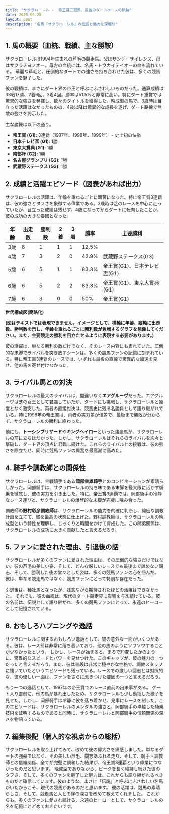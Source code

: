 ```yaml
---
title: "サクラローレル -  帝王賞三冠馬、最強のダートホースの軌跡"
date: 2025-06-28
layout: post
description: "名馬『サクラローレル』の伝説と魅力を深堀り"
---
```


## 1. 馬の概要（血統、戦績、主な勝鞍）

サクラローレルは1994年生まれの芦毛の競走馬。父はサンデーサイレンス、母はサクラチヨノオー。母方の血統には、名馬・トウカイテイオーの血も流れている。  華麗な芦毛と、圧倒的なダートでの強さを持ち合わせた彼は、多くの競馬ファンを魅了した。

彼の戦績は、まさにダート界の帝王と呼ぶにふさわしいものだった。通算成績は33戦17勝、2着6回、3着4回。勝率は51.5%と非常に高い。特にダート重賞では驚異的な強さを発揮し、数々のタイトルを獲得した。晩成型の馬で、3歳時は目立った活躍はなかったものの、4歳以降は驚異的な成長を遂げ、ダート路線で無敵の強さを誇示した。

主な勝鞍は以下の通り。

* **帝王賞 (G1):** 3連覇（1997年、1998年、1999年） -  史上初の快挙
* **日本テレビ盃 (G1):** 1勝
* **東京大賞典 (G1):** 1勝
* **南部杯 (G2):** 1勝
* **名古屋グランプリ (G2):** 1勝
* **武蔵野ステークス (G3):** 1勝


## 2. 成績と活躍エピソード（図表があれば出力）

サクラローレルの活躍は、年齢を重ねるごとに顕著になった。特に帝王賞3連覇は、彼の強さとタフさを象徴する偉業である。3歳時は芝のレースを中心に走っていたが、目立った成績は残せず、4歳になってからダートに転向したことが、彼の成功の大きな要因となった。

| 年齢 | 出走数 | 勝利数 | 2着 | 3着 | 勝率 | 主要勝利 |
|---|---|---|---|---|---|---|
| 3歳 | 8 | 1 | 1 | 1 | 12.5% |  |
| 4歳 | 7 | 3 | 2 | 0 | 42.9% | 武蔵野ステークス(G3) |
| 5歳 | 6 | 5 | 1 | 1 | 83.3% | 帝王賞(G1)、日本テレビ盃(G1) |
| 6歳 | 6 | 5 | 2 | 2 | 83.3% | 帝王賞(G1)、東京大賞典(G1) |
| 7歳 | 6 | 3 | 0 | 0 | 50% | 帝王賞(G1) |


**世代構成図(簡略化)**

**(図はテキストでは表現できません。イメージとして、横軸に年齢、縦軸に出走数、勝利数を示し、年齢を重ねるごとに勝利数が急増するグラフを想像してください。また、主要競走の勝利を目立たせるように表現する必要があります。)**


彼の活躍は、単なる勝利の数だけでなく、そのレース内容にも表れていた。圧倒的な末脚でライバルを突き放すシーンは、多くの競馬ファンの記憶に刻まれている。特に帝王賞3連覇のレースでは、いずれも最後の直線で驚異的な加速を見せ、他の馬を寄せ付けなかった。


## 3. ライバル馬との対決

サクラローレルの最大のライバルは、間違いなく**エアグルーヴ**だった。エアグルーヴは芝の女王として君臨していたが、ダートにも挑戦し、サクラローレルと幾度となく激突した。両者の直接対決は、競馬史に残る名勝負として語り継がれている。特に1998年の帝王賞は、両者の実力差が僅差で、最後まで勝敗が分からず、サクラローレルの勝利に終わった。


他にも、**トーシンブリザード**や**キングヘイロー**といった強豪馬が、サクラローレルの前に立ちはだかった。しかし、サクラローレルはそれらのライバルを次々と撃破し、ダート界の頂点に君臨し続けた。これらのライバルとの接戦は、彼の強さを際立たせ、同時に競馬ファンの興奮を最高潮に高めた。


## 4. 騎手や調教師との関係性

サクラローレルは、主戦騎手である**岡部幸雄騎手**とのコンビネーションが素晴らしかった。岡部騎手は、サクラローレルの持ち味である末脚を最大限に活かす騎乗を徹底し、彼の実力を引き出した。特に、帝王賞3連覇では、岡部騎手の冷静なレース運びと、サクラローレルの爆発的な末脚が完璧に噛み合った。

調教師の**野村彰彦調教師**は、サクラローレルの能力を的確に判断し、綿密な調教計画を立てて、彼を最高の状態に仕上げた。野村調教師は、サクラローレルの晩成型という特性を理解し、じっくりと時間をかけて育成した。この師弟関係は、サクラローレルの成功に大きく貢献したと言えるだろう。


## 5. ファンに愛された理由、引退後の話

サクラローレルが多くのファンに愛された理由は、その圧倒的な強さだけではない。彼の芦毛の美しい姿、そして、どんな厳しいレースでも最後まで諦めない闘志、そして、勝利した後の堂々とした姿は、多くの競馬ファンの心を掴んだ。  彼は、単なる競走馬ではなく、競馬ファンにとって特別な存在だった。

引退後は、種牡馬となったが、残念ながら期待されたほどの活躍はできなかった。  それでも、彼の血統は、現代のダート競走界に影響を与え続けている。彼の名前は、伝説として語り継がれ、多くの競馬ファンにとって、永遠のヒーローとして記憶されている。


## 6. おもしろハプニングや逸話

サクラローレルに関するおもしろい逸話として、彼の意外な一面がいくつかある。彼は、レース前は非常に落ち着いており、他の馬のようにソワソワすることが少なかったという。  しかし、レースが始まると、まるで豹変したかのように、驚異的なスピードとパワーを見せつけた。このギャップが、彼の魅力の一つだったと言えるだろう。また、彼は普段は非常に穏やかな性格で、調教スタッフに懐いていたというエピソードも残っている。レースでの激しい闘志とは対照的な、彼の優しい一面は、ファンをさらに惹きつけた要因の一つと言えるだろう。


もう一つの逸話として、1997年の帝王賞でのレース直前の出来事がある。  ゲート入り直前に、他の馬が暴れ出したため、サクラローレルも少し動揺した様子を見せた。しかし、岡部騎手は冷静に彼を落ち着かせ、見事にレースを制した。このエピソードは、サクラローレルのメンタルの強さと、岡部騎手の卓越した騎乗技術を証明するものであると同時に、サクラローレルと岡部騎手の信頼関係の深さを物語っている。


## 7. 編集後記（個人的な視点からの総括）

サクラローレルを取り上げてみて、改めて彼の偉大さを痛感しました。単なるダートの強豪ではなく、その美しい芦毛、闘志あふれる走り、そして、騎手・調教師との信頼関係、全てが完璧に調和した結果が、帝王賞3連覇という偉業につながったのだと思います。  晩成型でありながら、ピークを長く維持し続けた彼のタフさ、そして、多くのファンを魅了した魅力は、これからも語り継がれるべきものだと確信しています。彼のような、まさに「伝説」と呼ぶにふさわしい名馬がいたからこそ、現代の競馬があるのだと思います。  彼の活躍は、競馬の素晴らしさ、そして、競走馬と人との絆の深さを改めて教えてくれました。  これからも、多くのファンに愛され続ける、永遠のヒーローとして、サクラローレルの名を記憶にとどめておきたいです。
